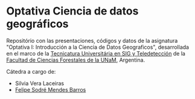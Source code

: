 # Optativa Ciencia de datos geográficos

Repositório con las presentaciones, códigos y datos de la asignatura "Optativa I: Introducción a la Ciencia de Datos Geograficos", desarrollada en el marco de la [Tecnicatura Universitária en SIG y Teledetección](https://www.facfor.unam.edu.ar/carreras/tec-univ-sist-infor-geo-tele/) de la [Facultad de Ciencias Forestales de la UNaM](https://www.facfor.unam.edu.ar/), Argentina.

Cátedra a cargo de:
* Silvia Vera Laceiras
* [Felipe Sodré Mendes Barros](https://felipesbarros.github.io)
